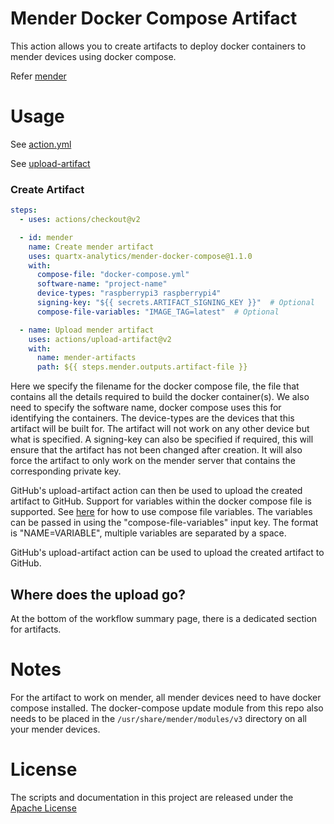 # Mender Docker Compose Artifact
This action allows you to create artifacts to deploy docker containers to mender devices using docker compose.

Refer [mender](https://mender.io/)


# Usage
See [action.yml](action.yml)

See [upload-artifact](https://github.com/actions/upload-artifact)


### Create Artifact
```yaml
steps:
  - uses: actions/checkout@v2

  - id: mender
    name: Create mender artifact
    uses: quartx-analytics/mender-docker-compose@1.1.0
    with:
      compose-file: "docker-compose.yml"
      software-name: "project-name"
      device-types: "raspberrypi3 raspberrypi4"
      signing-key: "${{ secrets.ARTIFACT_SIGNING_KEY }}"  # Optional
      compose-file-variables: "IMAGE_TAG=latest"  # Optional

  - name: Upload mender artifact
    uses: actions/upload-artifact@v2
    with:
      name: mender-artifacts
      path: ${{ steps.mender.outputs.artifact-file }}
```
Here we specify the filename for the docker compose file, the file that contains all the details required to
build the docker container(s).
We also need to specify the software name, docker compose uses this for identifying the containers.
The device-types are the devices that this artifact will be built for. 
The artifact will not work on any other device but what is specified.
A signing-key can also be specified if required, this will ensure that the artifact has not been changed after creation.
It will also force the artifact to only work on the mender server that contains the corresponding private key.

GitHub's upload-artifact action can then be used to upload the created artifact to GitHub.
Support for variables within the docker compose file is supported. See [here](https://docs.docker.com/compose/environment-variables/) for how to use compose file variables.
The variables can be passed in using the "compose-file-variables" input key. The format is "NAME=VARIABLE", multiple variables are separated by a space.

GitHub's upload-artifact action can be used to upload the created artifact to GitHub.


## Where does the upload go?
At the bottom of the workflow summary page, there is a dedicated section for artifacts.


# Notes
For the artifact to work on mender, all mender devices need to have docker compose installed.
The docker-compose update module from this repo also needs to be placed in the
`/usr/share/mender/modules/v3` directory on all your mender devices.


# License
The scripts and documentation in this project are released under the [Apache License](LICENSE)
